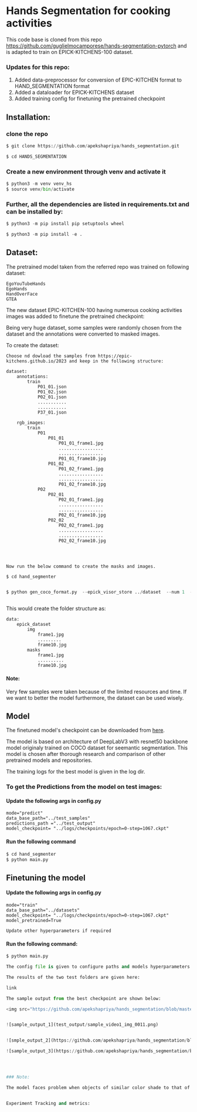 # Hands Segmentation for cooking activities

This code base is cloned from this repo https://github.com/guglielmocamporese/hands-segmentation-pytorch and is adapted to train on EPICK-KITCHENS-100 dataset.



### Updates for this repo:


1. Added data-preprocessor for conversion of EPIC-KITCHEN format to HAND_SEGMENTATION format
2. Added a dataloader for EPICK-KITCHENS dataset 
3. Added training config for finetuning the pretrained checkpoint


## Installation:

### clone the repo
```python
$ git clone https://github.com/apekshapriya/hands_segmentation.git 

$ cd HANDS_SEGMENTATION 
```

### Create a new environment through venv and activate it

``` python
$ python3 -m venv venv_hs
$ source venv/bin/activate
``` 

### Further, all the dependencies are listed in requirements.txt and can be installed by:

``` python
$ python3 -m pip install pip setuptools wheel

$ python3 -m pip install -e .
```

## Dataset:
 
The pretrained model taken from the referred repo was trained on following dataset:

    EgoYouTubeHands
    EgoHands
    HandOverFace
    GTEA

The new dataset EPIC-KITCHEN-100 having numerous cooking activities images was added to finetune the pretrained checkpoint:
    
 

Being very huge dataset, some samples were randomly chosen from the dataset and the annotations were converted to masked images.

To create the dataset:

    Choose nd dowload the samples from https://epic-kitchens.github.io/2023 and keep in the following structure:
    
    dataset:
        annotations:
            train
                P01_01.json
                P01_02.json
                P02_01.json
                ...........
                ...........
                P37_01.json

        rgb_images:
            train
                P01
                    P01_01
                        P01_01_frame1.jpg
                        .................
                        .................
                        P01_01_frame10.jpg
                    P01_02
                        P01_02_frame1.jpg
                        .................
                        .................
                        P01_02_frame10.jpg
                P02
                    P02_01
                        P02_01_frame1.jpg
                        .................
                        .................
                        P02_01_frame10.jpg
                    P02_02
                        P02_02_frame1.jpg
                        .................
                        .................
                        P02_02_frame10.jpg
            
            


    Now run the below command to create the masks and images.

    $ cd hand_segmenter

```python

$ python gen_coco_format.py  --epick_visor_store ../dataset  --num 1  --copy_img  --split train --mode handonly  --unzip_img
    
```
This would create the folder structure as:
    
    data:
        epick_dataset
            img 
                frame1.jpg
                .........
                frame10.jpg
            masks
                frame1.jpg
                ..........
                frame10.jpg


#### Note: 

Very few samples were taken because of the limited resources and time. If we want to better the model furthermore, the dataset can be used wisely.

## Model

The finetuned model's checkpoint can be downloaded from [here](https://drive.google.com/drive/folders/1JOtbVFlDaT3o7zouKz47j-fND0DmQvcz?usp=sharing).


The model is based on architecture of DeepLabV3 with resnet50 backbone model originaly trained on COCO dataset for seemantic segmentation. This model is chosen after thorough research and comparison of other pretrained models and repositories.

The training logs for the best model is given in the log dir.


### To get the Predictions from the model on test images:

#### Update the following args in config.py

    mode="predict"
    data_base_path="../test_samples"
    predictions_path ="../test_output"
    model_checkpoint= "../logs/checkpoints/epoch=0-step=1067.ckpt"

#### Run the following command

```python
$ cd hand_segmenter
$ python main.py 

```

## Finetuning the model

#### Update the following args in config.py

    mode="train"
    data_base_path="../datasets"
    model_checkpoint= "../logs/checkpoints/epoch=0-step=1067.ckpt"
    model_pretrained=True

    Update other hyperparameters if required

#### Run the following command:

```python
$ python main.py 

The config file is given to configure paths and models hyperparameters

The results of the two test folders are given here:

link

The sample output from the best checkpoint are shown below:

<img src="https://github.com/apekshapriya/hands_segmentation/blob/master/test_output/sample_video1_img_0011.png" alt="Alt text" title="sample_output1">


![sample_output_1](test_output/sample_video1_img_0011.png)


![smple_output_2](https://github.com/apekshapriya/hands_segmentation/blob/master/test_output/sample_video1_img_0013.png)

![sample_output_3](https://github.com/apekshapriya/hands_segmentation/blob/master/test_output/sample_video1_img_0132.png)




### Note:

The model faces problem when objects of similar color shade to that of human hands come into picture.


Experiment Tracking and metrics:

